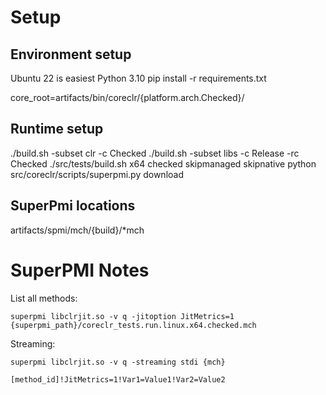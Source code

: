 # Setup

## Environment setup

Ubuntu 22 is easiest
Python 3.10
pip install -r requirements.txt

core_root=artifacts/bin/coreclr/{platform.arch.Checked}/

## Runtime setup

./build.sh -subset clr -c Checked
./build.sh -subset libs -c Release -rc Checked
./src/tests/build.sh x64 checked skipmanaged skipnative
python src/coreclr/scripts/superpmi.py download

## SuperPmi locations

artifacts/spmi/mch/{build}/*mch

# SuperPMI Notes

List all methods:

`superpmi libclrjit.so -v q -jitoption JitMetrics=1 {superpmi_path}/coreclr_tests.run.linux.x64.checked.mch`

Streaming:

```
superpmi libclrjit.so -v q -streaming stdi {mch}

[method_id]!JitMetrics=1!Var1=Value1!Var2=Value2
```
